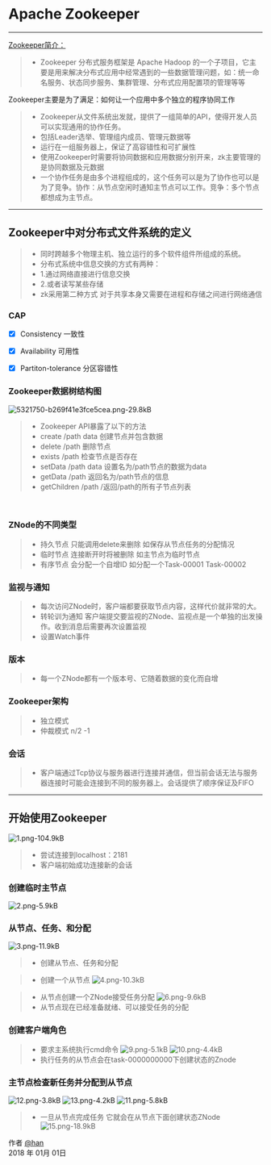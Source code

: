 ﻿# Apache Zookeeper

------

<a href="https://zookeeper.apache.org/">Zookeeper简介：</a>

> * Zookeeper 分布式服务框架是 Apache Hadoop 的一个子项目，它主要是用来解决分布式应用中经常遇到的一些数据管理问题，如：统一命名服务、状态同步服务、集群管理、分布式应用配置项的管理等等




Zookeeper主要是为了满足：如何让一个应用中多个独立的程序协同工作


>* Zookeeper从文件系统出发就，提供了一组简单的API，使得开发人员可以实现通用的协作任务。
>* 包括Leader选举、管理组内成员、管理元数据等
>* 运行在一组服务器上，保证了高容错性和可扩展性
>* 使用Zookeeper时需要将协同数据和应用数据分别开来，zk主要管理的是协同数据及元数据
>* 一个协作任务是由多个进程组成的，这个任务可以是为了协作也可以是为了竞争。协作：从节点空闲时通知主节点可以工作。竞争：多个节点都想成为主节点。



------

## Zookeeper中对分布式文件系统的定义

>* 同时跨越多个物理主机、独立运行的多个软件组件所组成的系统。
>* 分布式系统中信息交换的方式有两种：
>* 1.通过网络直接进行信息交换
>* 2.或者读写某些存储
>* zk采用第二种方式 对于共享本身又需要在进程和存储之间进行网络通信

###  CAP 

- [x] Consistency 一致性
- [x] Availability 可用性
- [x] Partiton-tolerance 分区容错性



### Zookeeper数据树结构图
![5321750-b269f41e3fce5cea.png-29.8kB][1]
>* Zookeeper API暴露了以下的方法
>* create /path data 创建节点并包含数据
>* delete /path 删除节点
>* exists /path 检查节点是否存在
>* setData /path data 设置名为/path节点的数据为data
>* getData /path 返回名为/path节点的信息
>* getChildren /path /返回/path的所有子节点列表
</br>





### ZNode的不同类型
>* 持久节点  只能调用delete来删除  如保存从节点任务的分配情况
>* 临时节点  连接断开时将被删除    如主节点为临时节点
>* 有序节点  会分配一个自增ID 如分配一个Task-00001  Task-00002


### 监视与通知
>* 每次访问ZNode时，客户端都要获取节点内容，这样代价就非常的大。
>* 转轮训为通知 客户端提交要监视的ZNode、监视点是一个单独的出发操作。收到消息后需要再次设置监视
>* 设置Watch事件

### 版本
>* 每一个ZNode都有一个版本号、它随着数据的变化而自增

### Zookeeper架构
>* 独立模式
>* 仲裁模式     n/2 -1

### 会话


>* 客户端通过Tcp协议与服务器进行连接并通信，但当前会话无法与服务器连接时可能会连接到不同的服务器上。会话提供了顺序保证及FIFO

---

## 开始使用Zookeeper
![1.png-104.9kB][2]
>* 尝试连接到localhost：2181
>* 客户端初始成功连接新的会话



### 创建临时主节点
![2.png-5.9kB][3]
</br>

### 从节点、任务、和分配
![3.png-11.9kB][4]
>* 创建从节点、任务和分配

>* 创建一个从节点
![4.png-10.3kB][5]

>* 从节点创建一个ZNode接受任务分配
![6.png-9.6kB][6]
>* 从节点现在已经准备就绪、可以接受任务的分配

### 创建客户端角色

>* 要求主系统执行cmd命令
![9.png-5.1kB][7]
![10.png-4.4kB][8]
>* 执行任务的从节点会在task-0000000000下创建状态的Znode

### 主节点检查新任务并分配到从节点
![12.png-3.8kB][9]
![13.png-4.2kB][10]
![11.png-5.8kB][11]
>* 一旦从节点完成任务 它就会在从节点下面创建状态ZNode
![15.png-18.9kB][12]

作者 [@han][13]     
2018 年 01月 01日    


  [1]: http://static.zybuluo.com/chaohan/if1yh2o14hwis12hn0ym36je/5321750-b269f41e3fce5cea.png
  [2]: http://static.zybuluo.com/chaohan/zm1m5fc2xgwmakwgpydii665/1.png
  [3]: http://static.zybuluo.com/chaohan/uovrpc56dyohm9nj4q4w0hxr/2.png
  [4]: http://static.zybuluo.com/chaohan/ayx2i3ja1pouuj02bwai6o2w/3.png
  [5]: http://static.zybuluo.com/chaohan/67rpwoulwvgnih7wbmcih8mo/4.png
  [6]: http://static.zybuluo.com/chaohan/4mus8muoqxhoyu4xqzjo7e4m/6.png
  [7]: http://static.zybuluo.com/chaohan/sq2hqe0le77dpoya9s85lgze/9.png
  [8]: http://static.zybuluo.com/chaohan/7d9jz43tb110cejzebaic880/10.png
  [9]: http://static.zybuluo.com/chaohan/ii88erab3y2rxtn1mdt4cos0/12.png
  [10]: http://static.zybuluo.com/chaohan/z3e2mzkmptev77e3fhujomnu/13.png
  [11]: http://static.zybuluo.com/chaohan/s94gyp0q2d9yd7203dsmo0g9/11.png
  [12]: http://static.zybuluo.com/chaohan/mh5n6v7pc5zppebdju1mof1k/15.png
  [13]: http://static.zybuluo.com/chaohan/ayx2i3ja1pouuj02bwai6o2w/3.png